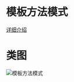 # 模板方法模式
[详细介绍](http://www.bughui.com/2017/07/29/gof-design-pattern-template/)
# 类图
![模板方法模式](https://github.com/elvinzeng/java-design-pattern-samples/raw/master/template/diagrams/template.png "template")
